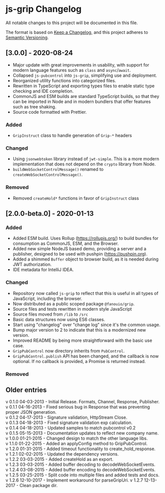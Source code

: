 # js-grip Changelog

All notable changes to this project will be documented in this file.

The format is based on [Keep a Changelog](https://keepachangelog.com/en/1.0.0/),
and this project adheres to [Semantic Versioning](https://semver.org/spec/v2.0.0.html).

## [3.0.0] - 2020-08-24
- Major update with great improvements in usability, with support for modern
  language features such as `class` and `async`/`await`.
- Collapsed `js-pubcontrol` into `js-grip`, simplifying use and deployment.
- Reorganized utility functions into categorized files.
- Rewritten in TypeScript and exporting types files to enable static type checking and
  IDE completion. 
- CommonJS and ESM builds are standard TypeScript builds, so that they can be imported in
  Node and in modern bundlers that offer features such as tree shaking.
- Source code formatted with Prettier. 

### Added
- `GripInstruct` class to handle generation of `Grip-*` headers

### Changed
- Using `jsonwebtoken` library instead of `jwt-simple`. This is a more modern implementation that
  does not depend on the `crypto` library from Node.   
- `buildWebSocketControlMessage()` renamed to `createWebSocketControlMessage()`.

### Removed
- Removed `createHold*` functions in favor of `GripInstruct` class 

## [2.0.0-beta.0] - 2020-01-13
### Added
- Added ESM build. Uses Rollup (https://rollupjs.org/) to build bundles for consumption as
  CommonJS, ESM, and the Browser.
- Added new simple NodeJS based demo, providing a server and a publisher, designed
  to be used with pushpin (https://pushpin.org).
- Added a shimmed `Buffer` object to browser build, as it is needed during JWT authorization.
- IDE metadata for IntelliJ IDEA.  

### Changed
- Repository now called `js-grip` to reflect that this is useful in all types of JavaScript,
  including the browser.
- Now distributed as a public scoped package `@fanouio/grip`.
- Source files and tests rewritten in modern style JavaScript
- Source files moved from `/lib` to `/src`
- Basic data structures now using ES6 classes.
- Start using "changelog" over "change log" since it's the common usage.
- Bump major version to 2 to indicate that this is a modernized new version.
- Improved README by being more straightforward with the basic use case.
- `GripPubControl` now directory inherits from `PubControl`. 
- `GripPubControl.publish` API has been changed, and the callback is now optional.
  If no callback is provided, a Promise is returned instead.

### Removed

## Older entries

v 0.1.0 04-03-2013  - Initial Release. Formats, Channel, Response, Publisher.  
v 0.1.1 04-16-2013  - Fixed serious bug in Response that was preventing proper JSON generation.  
v 0.1.2 04-17-2013  - Signature validation, HttpStream Close.  
v 0.1.3 04-18-2013  - Fixed signature validation exp calculation.  
v 0.1.4 04-18-2013  - Updated samples to match pubcontrol v0.2  
v 0.1.5 05-15-2013  - Documentation updates to reflect new company name.  
v 1.0.0 01-21-2015  - Changed design to match the other language libs.  
v 1.1.0 01-22-2015  - Added an applyConfig method to GripPubControl.  
v 1.2.0 01-31-2015  - Added timeout functionality to create_hold_response.  
v 1.2.1 02-02-2015  - Updated the dependency versions.  
v 1.2.2 03-03-2015  - Added createHold as an export.  
v 1.2.3 03-03-2015  - Added buffer decoding to decodeWebSocketEvents.  
v 1.2.4 03-08-2015  - Added buffer encoding to decodeWebSocketEvents.  
v 1.2.5 03-25-2015  - Split code into multiple files and added tests and docs.  
v 1.2.6 12-10-2017  - Implement workaround for parseGripUri.
v 1.2.7 12-13-2017  - Clean package dir.
